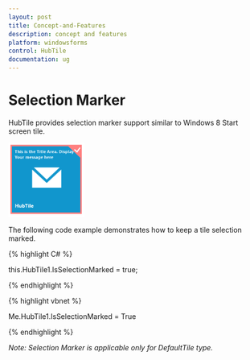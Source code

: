 ```yaml
---
layout: post
title: Concept-and-Features
description: concept and features
platform: windowsforms
control: HubTile
documentation: ug
--- 
```


# Selection Marker

HubTile provides selection marker support similar to Windows 8 Start screen tile. 

![hub](Concept-and-Features_images/Concept-and-Features_img13.png) 



The following code example demonstrates how to keep a tile selection marked.

{% highlight C# %} 

this.HubTile1.IsSelectionMarked = true;

 {% endhighlight %}

 
 
{% highlight vbnet %} 

Me.HubTile1.IsSelectionMarked = True

{% endhighlight %}

_Note: Selection Marker is applicable only for DefaultTile type._
